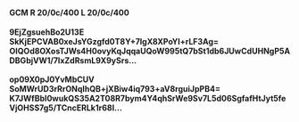 #### GCM R 20/0c/400 L 20/0c/400
**9EjZgsuehBo2U13E**<br/>**SkKjEPCVAB0xeJsYGzgfd0T8Y+7lgX8XPoYI+rLF3Ag=**<br/>**OIQOd8OXosTJWs4H0ovyKqJqqaUQoW995tQ7bSt1db6JUwCdUHNgP5ADBGbjVW1/7lxZdRsmL9X9ySrs...**<br/><br/>
**op09X0pJ0YvMbCUV**<br/>**SoMWrUD3rRrONqIhQB+jXBiw4iq793+aV8rguiJpPB4=**<br/>**K7JWfBbI0wukQS35A2T08R7bym4Y4qhSrWe9Sv7L5d06SgfafHtJyt5feVjOHSS7g5/TCncERLk1r68I...**